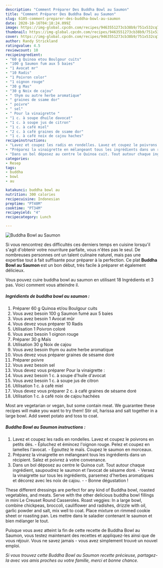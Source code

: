 ```yaml
---
description: "Comment Préparer Des Buddha Bowl au Saumon"
title: "Comment Préparer Des Buddha Bowl au Saumon"
slug: 6105-comment-preparer-des-buddha-bowl-au-saumon
date: 2020-10-16T04:18:24.099Z
image: https://img-global.cpcdn.com/recipes/9463551273cb38b9/751x532cq70/buddha-bowl-au-saumon-photo-principale-de-la-recette.jpg
thumbnail: https://img-global.cpcdn.com/recipes/9463551273cb38b9/751x532cq70/buddha-bowl-au-saumon-photo-principale-de-la-recette.jpg
cover: https://img-global.cpcdn.com/recipes/9463551273cb38b9/751x532cq70/buddha-bowl-au-saumon-photo-principale-de-la-recette.jpg
author: Randy Strickland
ratingvalue: 4.5
reviewcount: 10
recipeingredient:
- "60 g Quinoa etou Boulgour cuits"
- "100 g Saumon fum aux 5 baies"
- "1 Avocat mr"
- "10 Radis"
- "1 Poivron color"
- "1 oignon rouge"
- "30 g Mas"
- "30 g Noix de cajou"
- " thym ou autre herbe aromatique"
- " graines de ssame dor"
- " poivre"
- " sel"
- " Pour la vinaigrette "
- "1 c. à soupe dhuile davocat"
- "1 c. à soupe jus de citron"
- "1 c. à café miel"
- "2 c. à café graines de ssame dor"
- "1 c. à café noix de cajou haches"
recipeinstructions:
- "Lavez et coupez les radis en rondelles. Lavez et coupez le poivrons en petits dés. Épluchez et émincez l&#39;oignon rouge. Pelez et coupez en lamelles l&#39;avocat. Égouttez le maïs. Coupez le saumon en morceaux."
- "Préparez la vinaigrette en mélangeant tous les ingrédients dans un récipient. Salez et poivrez à votre convenance."
- "Dans un bol déposez au centre le Quinoa cuit. Tout autour chaque ingrédient, saupoudrez le saumon et l’avocat de sésame doré. Versez la vinaigrette sur tous les ingrédients, parsemez d&#39;herbes aromatiques et décorez avec les noix de cajou.  Bonne dégustation !"
categories:
- Resep
tags:
- buddha
- bowl
- au

katakunci: buddha bowl au 
nutrition: 300 calories
recipecuisine: Indonesian
preptime: "PT40M"
cooktime: "PT34M"
recipeyield: "4"
recipecategory: Lunch

---
```



![Buddha Bowl au Saumon](https://img-global.cpcdn.com/recipes/9463551273cb38b9/751x532cq70/buddha-bowl-au-saumon-photo-principale-de-la-recette.jpg)

Si vous rencontrez des difficultés ces derniers temps en cuisine lorsqu'il s'agit d'obtenir votre nourriture parfaite, vous n'êtes pas le seul. De nombreuses personnes ont un talent culinaire naturel, mais pas une expertise tout à fait suffisante pour préparer à la perfection. Ce plat <strong> Buddha Bowl au Saumon </strong> est un bon début, très facile à préparer et également délicieux.

<!--inarticleads1-->

Vous pouvez cuire buddha bowl au saumon en utilisant 18 Ingrédients et 3 pas. Voici comment vous atteindre il.

##### Ingrédients de buddha bowl au saumon :

1. Préparer 60 g Quinoa et/ou Boulgour cuits
1. Vous avez besoin 100 g Saumon fumé aux 5 baies
1. Vous avez besoin 1 Avocat mûr
1. Vous devez vous préparer 10 Radis
1. Utilisation 1 Poivron coloré
1. Vous avez besoin 1 oignon rouge
1. Préparer 30 g Maïs
1. Utilisation 30 g Noix de cajou
1. Vous avez besoin  thym ou autre herbe aromatique
1. Vous devez vous préparer  graines de sésame doré
1. Préparer  poivre
1. Vous avez besoin  sel
1. Vous devez vous préparer  Pour la vinaigrette :
1. Vous avez besoin 1 c. à soupe d&#39;huile d&#39;avocat
1. Vous avez besoin 1 c. à soupe jus de citron
1. Utilisation 1 c. à café miel
1. Vous devez vous préparer 2 c. à café graines de sésame doré
1. Utilisation 1 c. à café noix de cajou hachées


Most are vegetarian or vegan, but some contain meat. We guarantee these recipes will make you want to try them! Stir oil, harissa and salt together in a large bowl. Add sweet potato and toss to coat. 

<!--inarticleads2-->

##### Buddha Bowl au Saumon instructions :

1. Lavez et coupez les radis en rondelles. Lavez et coupez le poivrons en petits dés. - Épluchez et émincez l&#39;oignon rouge. Pelez et coupez en lamelles l&#39;avocat. - Égouttez le maïs. Coupez le saumon en morceaux.
1. Préparez la vinaigrette en mélangeant tous les ingrédients dans un récipient. Salez et poivrez à votre convenance.
1. Dans un bol déposez au centre le Quinoa cuit. Tout autour chaque ingrédient, saupoudrez le saumon et l’avocat de sésame doré. - Versez la vinaigrette sur tous les ingrédients, parsemez d&#39;herbes aromatiques et décorez avec les noix de cajou. -  - Bonne dégustation !


These different dressings are perfect for any kind of Buddha bowl, roasted vegetables, and meats. Serve with the other delicious buddha bowl fillings in mini Le Creuset Round Casseroles. Roast veggies: In a large bowl, combine chickpeas, broccoli, cauliflower and radishes, drizzle with oil, garlic powder and salt, mix well to coat. Place mixture on rimmed cookie sheet or roasting pan. Les mettre dans le saladier contenant le saumon et bien mélanger le tout. 

<!--inarticleads1-->

<p>
Puisque vous avez atteint la fin de cette recette de Buddha Bowl au Saumon, vous testez maintenant des recettes et appliquez-les ainsi que de vous réjouir. Vous ne savez jamais - vous avez simplement trouvé un nouvel emploi.
</p>

<p>
<i>Si vous trouvez cette Buddha Bowl au Saumon recette précieuse, partagez-la avec vos amis proches ou votre famille, merci et bonne chance.</i>
</p>
